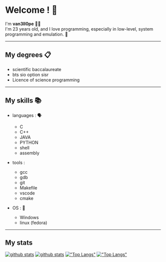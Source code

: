 # Welcome ! 👋


I'm **van3ll0pe** 🧑‍💻<br>
I'm 23 years old, and I love programming, especially in low-level, system programming and emulation. 👾<br>

---

## My degrees 📋

- scientific baccalaureate
- bts sio option sisr
- Licence of science programming

---

## My skills 📚

- languages : 🗣
  - C
  - C++    
  - JAVA
  - PYTHON
  - shell
  - assembly

- tools :
  - gcc
  - gdb
  - git
  - Makefile
  - vscode
  - cmake
 
- OS : 💾
  - Windows
  - linux (fedora)

---

## My stats

[![github stats](https://github-readme-stats.vercel.app/api?username=van3ll0pe&show_icons=true&theme=github_dark&layout=compact&hide_border=true&count_private=true#gh-dark-mode-only)](https://github.com/van3ll0pe/van3ll0pe#gh-dark-mode-only)
[![github stats](https://github-readme-stats.vercel.app/api?username=van3ll0pe&show_icons=true&theme=graywhite&layout=compact&hide_border=true&count_private=true#gh-light-mode-only)](https://github.com/van3ll0pe/van3ll0pe#gh-light-mode-only)
[!["Top Langs"](https://github-readme-stats.vercel.app/api/top-langs/?username=van3ll0pe&theme=github_dark&hide=html,Makefile&layout=compact&hide_border=true#gh-dark-mode-only)](https://github.com/van3ll0pe/van3ll0pe#gh-dark-mode-only)
[!["Top Langs"](https://github-readme-stats.vercel.app/api/top-langs/?username=van3ll0pe&theme=graywhite&hide=html,Makefile&layout=compact&hide_border=true#gh-light-mode-only)](https://github.com/van3ll0pe/van3ll0pe#gh-light-mode-only)

